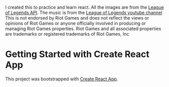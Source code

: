 I created this to practice and learn react. All the images are from the [League of Legends API](https://developer.riotgames.com/docs/lol). The music is from the [League of Legends youtube channel](https://www.youtube.com/@leagueoflegends) This is not endorsed by Riot Games and does not reflect the views or opinions of Riot Games or anyone officially involved in producing or managing Riot Games properties. Riot Games and all associated properties are trademarks or registered trademarks of Riot Games, Inc

# Getting Started with Create React App

This project was bootstrapped with [Create React App](https://github.com/facebook/create-react-app).

